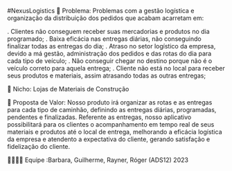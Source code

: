 #NexusLogistics
🙁 Problema: 
Problemas com a gestão logística e organização da distribuição dos pedidos que acabam acarretam em:


. Clientes não conseguem receber suas mercadorias e produtos no dia programado;
. Baixa eficácia nas entregas diárias, não conseguindo finalizar todas as entregas do dia;
. Atraso no setor logístico da empresa, devido a má gestão, administração dos pedidos e das rotas do dia para cada tipo de veículo;
. Não conseguir chegar no destino porque não é o veículo correto para aquela entrega;
. Cliente não está no local para receber seus produtos e materiais, assim atrasando todas as outras entregas;

🙂 Nicho: Lojas de Materiais de Construção

🎁 Proposta de Valor: Nosso produto irá organizar as rotas
e as entregas para cada tipo de caminhão, definindo as entregas diárias, programadas, pendentes e
finalizadas. Referente as entregas, nosso aplicativo possibilitará para os clientes
o acompanhamento em tempo real de seus materiais e produtos até o local de entrega, 
melhorando a eficácia logística da empresa e atendento a expectativa do cliente, gerando
satisfação e fidelização do cliente.

🧑‍💻👩‍💻 Equipe :Barbara, Guilherme, Rayner, Róger (ADS12) 2023

